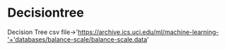 # Decisiontree
Decision Tree
csv file->'https://archive.ics.uci.edu/ml/machine-learning-'+'databases/balance-scale/balance-scale.data'

